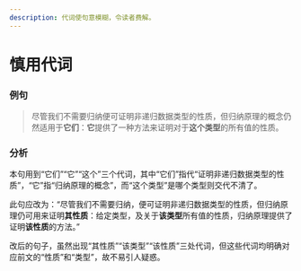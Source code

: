 ```yaml
---
description: 代词使句意模糊，令读者费解。
---
```


# 慎用代词

### 例句

> 尽管我们不需要归纳便可证明非递归数据类型的性质，但归纳原理的概念仍然适用于**它们**：**它**提供了一种方法来证明对于**这个类型**的所有值的性质。

### 分析

本句用到“它们”“它”“这个”三个代词，其中“它们”指代“证明非递归数据类型的性质”，“它”指“归纳原理的概念”，而“这个类型”是哪个类型则交代不清了。

此句应改为：“尽管我们不需要归纳，便可证明非递归数据类型的性质，但归纳原理仍可用来证明**其性质**：给定类型，及关于**该类型**所有值的性质，归纳原理提供了证明**该性质**的方法。”

改后的句子，虽然出现“其性质”“该类型”“该性质”三处代词，但这些代词均明确对应前文的“性质”和“类型”，故不易引人疑惑。

